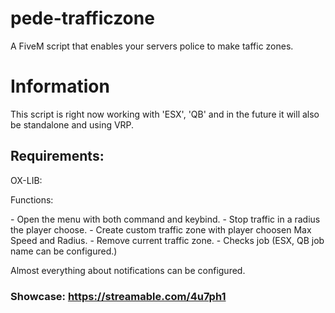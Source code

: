 # pede-trafficzone
A FiveM script that enables your servers police to make taffic zones.

# Information
<p>This script is right now working with 'ESX', 'QB' and in the future it will also be standalone and using VRP.</p>

## Requirements:
<p>OX-LIB:</p>

<p>Functions:</p>
<p>- Open the menu with both command and keybind.
- Stop traffic in a radius the player choose.
- Create custom traffic zone with player choosen Max Speed and Radius.
- Remove current traffic zone.
- Checks job (ESX, QB job name can be configured.)</p>

<p>Almost everything about notifications can be configured.</p>

### Showcase: https://streamable.com/4u7ph1
